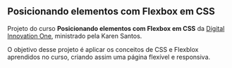 ## Posicionando elementos com Flexbox em CSS

Projeto do curso **Posicionando elementos com Flexbox em CSS** da [Digital Innovation One](https://www.dio.me/), ministrado pela Karen Santos.

O objetivo desse projeto é aplicar os conceitos de CSS e Flexblox aprendidos no curso, criando assim uma página flexível e responsiva.